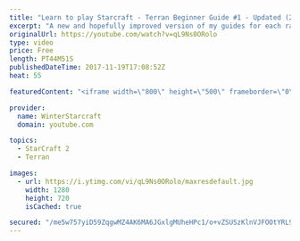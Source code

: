 ```yaml
---
title: "Learn to play Starcraft - Terran Beginner Guide #1 - Updated (2017 LOTV)"
excerpt: "A new and hopefully improved version of my guides for each race where I go over as many basics as possible while doing it live :)  I strongly believe that a super structured guide style is not very helpful compared to watching/playing the game actively.  Feedback is greatly appreciated. -- Watch live"
originalUrl: https://youtube.com/watch?v=qL9Ns0ORolo
type: video
price: Free
length: PT44M51S
publishedDateTime: 2017-11-19T17:08:52Z
heat: 55

featuredContent: "<iframe width=\"800\" height=\"500\" frameborder=\"0\" src=\"https://www.youtube.com/embed/qL9Ns0ORolo\" allow=\"accelerometer; autoplay; encrypted-media; gyroscope; picture-in-picture\" allowfullscreen></iframe>"

provider:
  name: WinterStarcraft
  domain: youtube.com

topics:
  - StarCraft 2
  - Terran

images:
  - url: https://i.ytimg.com/vi/qL9Ns0ORolo/maxresdefault.jpg
    width: 1280
    height: 720
    isCached: true

secured: "/me5w757yiD59ZqgwMZ4AK6MA6JGxlgMUheHPc1/o+vZSUSzKlnVJFOOtYRL9b/PXO81S5H9rKhQa832v5cnUbE4vXtqD7EQx5MizMlEjI4QP2sDSPTEY/KEb8GTiRWQpmuvFmdTxGqhcmszo5Xv6yULLkKh3KoTaUM85rQAz92gAxH4gq4s4sIQ5swxz9CPiHtfEz1U1m32bqEZddpwZ66RHhITWz/n6SIoQFUw1OSkZEOUSeYQeLeXYgzTvRiORYnY4PnivDXF5CPNqgbObUNu85FuY71Pllye2W/I3zyqzJkPRAg+o7i+Ijrflq99YBDGJKFfP88TzJgequab6LMjKUxUSsde/0hmfhDUXPFutmhJuOHw+tFn2h39hOV/h3GQ5wWeMEa7maCoGk8PO0k89buFLQLShFZ+NEnUPN9pkFAWwWz0z8YzQmOVUNMb;bstYeUMym41q9WjbCeewaA=="
---
```


